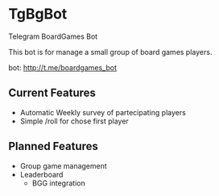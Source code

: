 # TgBgBot
Telegram BoardGames Bot

This bot is for manage a small group of board games players.

bot: http://t.me/boardgames_bot

## Current Features
 
- Automatic Weekly survey of partecipating players
- Simple /roll for chose first player

## Planned Features
- Group game management
- Leaderboard
  - BGG integration
